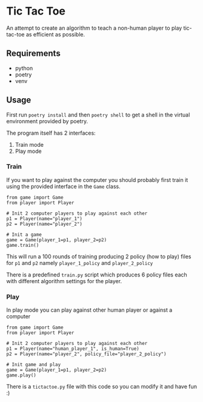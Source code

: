 # Tic Tac Toe

An attempt to create an algorithm to teach a non-human player to play tic-tac-toe as efficient as possible.

## Requirements
- python
- poetry
- venv

## Usage

First run `poetry install` and then `poetry shell` to get a shell in the virtual environment provided by poetry.

The program itself has 2 interfaces:
1. Train mode
1. Play mode

### Train

If you want to play against the computer you should probably first train it using the provided interface in the `Game` class. 
```
from game import Game
from player import Player

# Init 2 computer players to play against each other
p1 = Player(name="player_1")
p2 = Player(name="player_2")

# Init a game
game = Game(player_1=p1, player_2=p2)
game.train()
```
This will run a 100 rounds of training producing 2 policy (how to play) files for `p1` and `p2` namely `player_1_policy` and `player_2_policy`

There is a predefined `train.py` script which produces 6 policy files each with different algorithm settings for the player.

### Play

In play mode you can play against other human player or against a computer

```
from game import Game
from player import Player

# Init 2 computer players to play against each other
p1 = Player(name="human_player_1", is_human=True)
p2 = Player(name="player_2", policy_file="player_2_policy")

# Init game and play
game = Game(player_1=p1, player_2=p2)
game.play()
```

There is a `tictactoe.py` file with this code so you can modify it and have fun :)